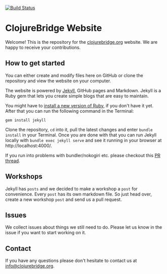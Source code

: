 [![Build Status](https://travis-ci.com/ClojureBridge/clojurebridge.github.io.svg?branch=master)](https://travis-ci.com/ClojureBridge/clojurebridge.github.io)

# ClojureBridge Website

Welcome! This is the repository for the [clojurebridge.org](http://www.clojurebridge.org/) website.
We are happy to receive your contributions.

## How to get started
You can either create and modify files here on GitHub or clone the repository and view the website on your computer.

The website is powered by [Jekyll](https://jekyllrb.com/), GitHub pages and Markdown. Jekyll is a Ruby gem that lets you create simple blogs that are easy to maintain.

You might have to [install a new version of Ruby](https://www.ruby-lang.org/en/documentation/installation/), if you don't have it yet.
After that you can run the following command in the Terminal:
```
gem install jekyll
```
Clone the repository, `cd` into it, pull the latest changes and enter `bundle install` in your Terminal. Once you are done with that you can run Jekyll locally with `bundle exec jekyll serve` and see it running in your browser at http://localhost:4000/.

If you run into problems with bundler/nokogiri etc. please checkout this [PR thread](https://github.com/ClojureBridge/website/pull/12#issuecomment-250129774).

## Workshops
Jekyll has `posts` and we decided to make a workshop a `post` for convenience. Every `post` has its own markdown file. So just head over, create a new workshop `post` and send us a pull request.

## Issues
We collect issues about things we still need to do. Please let us know in the issue if you want to start working on it.

## Contact
If you have any questions please don't hesitate to contact us at <info@clojurebridge.org>.
